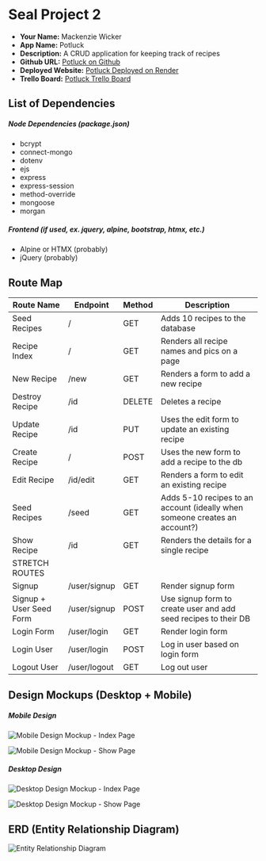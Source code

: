 # Seal Project 2

- **Your Name:** Mackenzie Wicker
- **App Name:** Potluck
- **Description:** A CRUD application for keeping track of recipes
- **Github URL:** [Potluck on Github](https://github.com/mackwick/potluck)
- **Deployed Website:** [Potluck Deployed on Render](https://potluck.onrender.com/)
- **Trello Board:** [Potluck Trello Board](https://trello.com/invite/b/5h5TNzK1/ATTI61c9e060ba838c8d6a03aeab0744daf49338C982/potluck-project)

## List of Dependencies

##### Node Dependencies (package.json)

- bcrypt
- connect-mongo
- dotenv
- ejs
- express
- express-session
- method-override
- mongoose
- morgan

##### Frontend (if used, ex. jquery, alpine, bootstrap, htmx, etc.)

- Alpine or HTMX (probably)
- jQuery (probably)

## Route Map

| Route Name              | Endpoint     | Method | Description                                                                |
| ----------------------- | ------------ | ------ | -------------------------------------------------------------------------- |
| Seed Recipes            | /            | GET    | Adds 10 recipes to the database                                            |
| Recipe Index            | /            | GET    | Renders all recipe names and pics on a page                                |
| New Recipe              | /new         | GET    | Renders a form to add a new recipe                                         |
| Destroy Recipe          | /id          | DELETE | Deletes a recipe                                                           |
| Update Recipe           | /id          | PUT    | Uses the edit form to update an existing recipe                            |
| Create Recipe           | /            | POST   | Uses the new form to add a recipe to the db                                |
| Edit Recipe             | /id/edit     | GET    | Renders a form to edit an existing recipe                                  |
| Seed Recipes            | /seed        | GET    | Adds 5-10 recipes to an account (ideally when someone creates an account?) |
| Show Recipe             | /id          | GET    | Renders the details for a single recipe                                    |
| STRETCH ROUTES          |              |        |                                                                            |
| Signup                  | /user/signup | GET    | Render signup form                                                         |
| Signup + User Seed Form | /user/signup | POST   | Use signup form to create user and add seed recipes to their DB            |
| Login Form              | /user/login  | GET    | Render login form                                                          |
| Login User              | /user/login  | POST   | Log in user based on login form                                            |
| Logout User             | /user/logout | GET    | Log out user                                                               |

## Design Mockups (Desktop + Mobile)

##### Mobile Design

![Mobile Design Mockup - Index Page](https://i.imgur.com/O1gPDEk.png)

![Mobile Design Mockup - Show Page](https://i.imgur.com/1vHmGcx.png)

##### Desktop Design

![Desktop Design Mockup - Index Page](https://i.imgur.com/4A1FwhW.png)

![Desktop Design Mockup - Show Page](https://i.imgur.com/7VWOOFO.png)

## ERD (Entity Relationship Diagram)

![Entity Relationship Diagram](https://i.imgur.com/PJf1Ys0.jpg)
